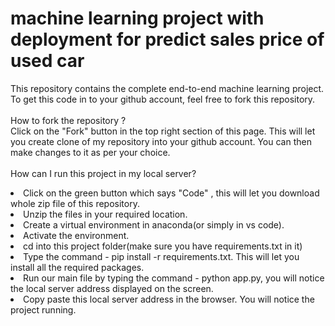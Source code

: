 # machine learning project with deployment for predict sales price of used car
This repository contains the complete end-to-end machine learning project. <br>
To get this code in to your github account, feel free to fork this repository. <br><br>
How to fork the repository ? <br>
Click on the "Fork" button in the top right section of this page. This will let you create clone of my repository into your github account. You can then make changes to it as per your choice. <br><br>
How can I run this project in my local server?
<li>Click on the green button which says "Code" , this will let you download whole zip file of this repository.</li>
<li>Unzip the files in your required location.</li>
<li>Create a virtual environment in anaconda(or simply in vs code).</li>
<li>Activate the environment.</li>
<li>cd into this project folder(make sure you have requirements.txt in it)</li>
<li>Type the command - pip install -r requirements.txt. This will let you install all the required packages.</li>
<li>Run our main file by typing the command - python app.py, you will notice the local server address displayed on the screen.</li>
<li>Copy paste this local server address in the browser. You will notice the project running.</li><br><br>
